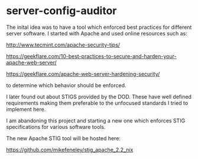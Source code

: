 # server-config-auditor

The inital idea was to have a tool which enforced best practices
for different server software. I started with Apache and used online 
resources such as:

http://www.tecmint.com/apache-security-tips/

https://geekflare.com/10-best-practices-to-secure-and-harden-your-apache-web-server/

https://geekflare.com/apache-web-server-hardening-security/

to determine which behavior should be enforced. 

I later found out about STIGS provided by the DOD. These have well defined requirements
making them preferable to the unfocused standards I tried to implement here.

I am abandoning this project and starting a new one which enforces STIG specifications for various software
tools.

The new Apache STIG tool will be hosted here:

https://github.com/mikefeneley/stig_apache_2.2_nix
